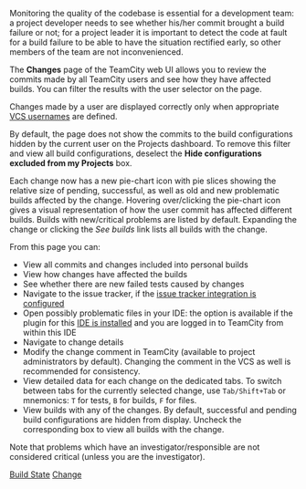 [//]: # (title: Viewing Your Changes)
[//]: # (auxiliary-id: Viewing Your Changes)
Monitoring the quality of the codebase is essential for a development team: a project developer needs to see whether his/her commit brought a build failure or not; for a project leader it is important to detect the code at fault for a build failure to be able to have the situation rectified early, so other members of the team are not inconvenienced.

The __Changes__ page of the TeamCity web UI allows you to review the commits made by all TeamCity users and see how they have affected builds. You can filter the results with the user selector on the page.

<note>

Changes made by a user are displayed correctly only when appropriate [VCS usernames](managing-users-and-user-groups.md#VCS+Usernames) are defined.
</note>

By default, the page does not show the commits to the build configurations hidden by the current user on the Projects dashboard. To remove this filter and view all build configurations, deselect the __Hide configurations excluded from my Projects__ box.

Each change now has a new pie\-chart icon with pie slices showing the relative size of pending, successful, as well as old and new problematic builds affected by the change. Hovering over/clicking the pie\-chart icon gives a visual representation of how the user commit has affected different builds. Builds with new/critical problems are listed by default. Expanding the change or clicking the _See builds_ link lists all builds with the change.

From this page you can:
* View all commits and changes included into personal builds
* View how changes have affected the builds
* See whether there are new failed tests caused by changes
* Navigate to the issue tracker, if the [issue tracker integration is configured](integrating-teamcity-with-issue-tracker.md)
* Open possibly problematic files in your IDE: the option is available if the plugin for this [IDE is installed](installing-tools.md) and you are logged in to TeamCity from within this IDE
* Navigate to change details
* Modify the change comment in TeamCity (available to project administrators by default). Changing the comment in the VCS as well is recommended for consistency.
* View detailed data for each change on the dedicated tabs. To switch between tabs for the currently selected change, use `Tab/Shift+Tab` or mnemonics: `T` for tests, `B` for builds, `F` for files.
* View builds with any of the changes. By default, successful and pending build configurations are hidden from display. Uncheck the corresponding box to view all builds with the change.

Note that problems which have an investigator/responsible are not considered critical (unless you are the investigator).

<seealso>
        <category ref="concepts">
            <a href="build-state.md">Build State</a>
            <a href="change.md">Change</a>
        </category>
</seealso>
